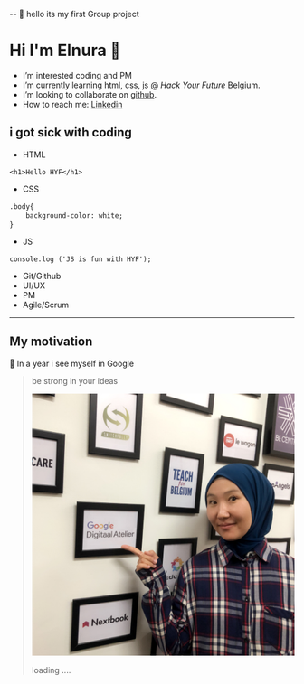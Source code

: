 -- 🌱 hello its my first Group project

# Hi I'm Elnura 👋

- I’m interested coding and PM
- I’m currently learning html, css, js @ _Hack Your Future_ Belgium.
- I’m looking to collaborate on [github](https://github.com/Elya88).
- How to reach me: [Linkedin](https://www.linkedin.com/feed/)

## i got sick with coding

- HTML

```
<h1>Hello HYF</h1>
```

- CSS

```
.body{
    background-color: white;
}
```

- JS

```
console.log ('JS is fun with HYF');
```

- Git/Github
- UI/UX
- PM
- Agile/Scrum

---

## My motivation

🌱 In a year i see myself in Google

> be strong in your ideas
>
> ![Profile Picture](/students-bio/images/Elnura.JPG)
>
> loading ....
